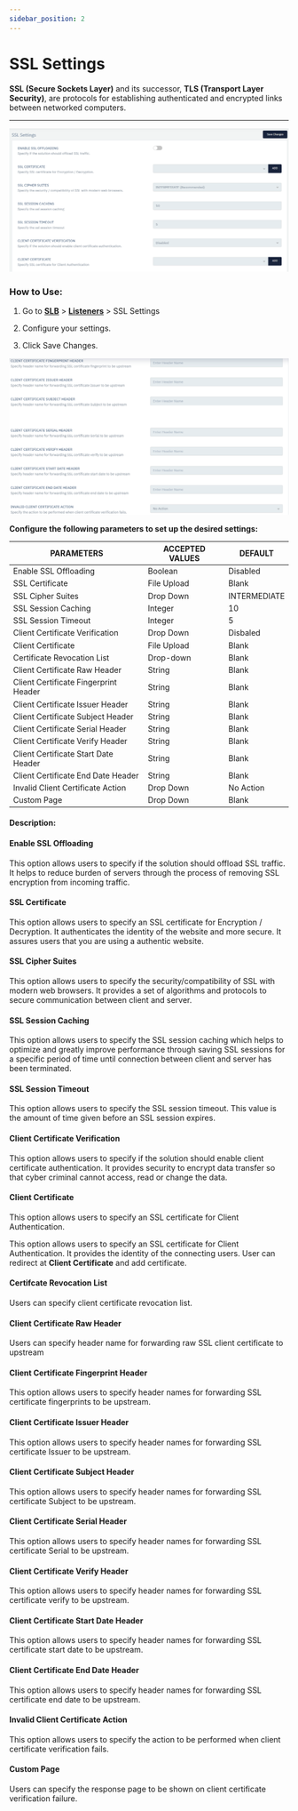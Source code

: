 ```yaml
---
sidebar_position: 2
---
```


# SSL Settings
**SSL (Secure Sockets Layer)** and its successor, **TLS (Transport Layer Security)**, are protocols for establishing authenticated and encrypted links between networked computers.

---
![SSL Settings](/img/adc/v6/docs/sslsettings1.png)

### How to Use:

1. Go to [**SLB**](/enterprise/adc) > [**Listeners**](./listeners.md) > SSL Settings

2. Configure your settings.

3. Click Save Changes. 

![SSL Settings2](/img/adc/v6/docs/sslsettings2.png)

**Configure the following parameters to set up the desired settings:**

| PARAMETERS                            | ACCEPTED VALUES | DEFAULT      |
|---------------------------------------|-----------------|--------------|
| Enable SSL Offloading                 | Boolean         | Disabled     |
| SSL Certificate                       | File Upload     | Blank        |
| SSL Cipher Suites                     | Drop Down       | INTERMEDIATE |
| SSL Session Caching                   | Integer         | 10           |
| SSL Session Timeout                   | Integer         | 5            |
| Client Certificate Verification       | Drop Down       | Disbaled     |
| Client Certificate                    | File Upload     | Blank        |
| Certificate Revocation List           | Drop-down       | Blank        |
| Client Certificate Raw Header         | String          | Blank        |
| Client Certificate Fingerprint Header | String          | Blank        |
| Client Certificate Issuer Header      | String          | Blank        |
| Client Certificate Subject Header     | String          | Blank        |
| Client Certificate Serial Header      | String          | Blank        |
| Client Certificate Verify Header      | String          | Blank        |
| Client Certificate Start Date Header  | String          | Blank        |
| Client Certificate End Date Header    | String          | Blank        |
| Invalid Client Certificate Action     | Drop Down       | No Action    |
| Custom Page                           | Drop Down       | Blank        |


#### Description:

#### Enable SSL Offloading

This option allows users to specify if the solution should offload SSL traffic. It helps to reduce burden of servers through the process of removing SSL encryption from incoming traffic.

#### SSL Certificate

This option allows users to specify an SSL certificate for Encryption / Decryption. It authenticates the identity of the website and more secure. It assures users that you are using a authentic website.

#### SSL Cipher Suites

This option allows users to specify the security/compatibility of SSL with modern web browsers. It provides a set of algorithms and protocols to secure communication between client and server.

#### SSL Session Caching

This option allows users to specify the SSL session caching which helps to optimize and greatly improve performance through saving SSL sessions for a specific period of time until connection between client and server has been terminated.

#### SSL Session Timeout

This option allows users to specify the SSL session timeout. This value is the amount of time given  before an SSL session expires.

#### Client Certificate Verification

This option allows users to specify if the solution should enable client certificate authentication. It provides security to encrypt data transfer so that cyber criminal cannot access, read or change the data.

#### Client Certificate

This option allows users to specify an SSL certificate for Client Authentication.

This option allows users to specify an SSL certificate for Client Authentication. It provides the identity of the connecting users. User can redirect at **Client Certificate** and add certificate.

#### Certifcate Revocation List

Users can specify client certificate revocation list.

#### Client Certificate Raw Header

Users can specify header name for forwarding raw SSL client certificate to upstream

#### Client Certificate Fingerprint Header

This option allows users to specify header names for forwarding SSL certificate fingerprints to be upstream.

#### Client Certificate Issuer Header

This option allows users to specify header names for forwarding SSL certificate Issuer to be upstream.

#### Client Certificate Subject Header

This option allows users to specify header names for forwarding SSL certificate Subject to be upstream.

#### Client Certificate Serial Header


This option allows users to specify header names for forwarding SSL certificate Serial to be upstream.

#### Client Certificate Verify Header

This option allows users to specify header names for forwarding SSL certificate verify to be upstream.

#### Client Certificate Start Date Header

This option allows users to specify header names for forwarding SSL certificate start date to be upstream.

#### Client Certificate End Date Header

This option allows users to specify header names for forwarding SSL certificate end date to be upstream.

#### Invalid Client Certificate Action

This option allows users to specify the action to be performed when client certificate verification fails.

#### Custom Page

Users can specify the response page to be shown on client certificate verification failure.